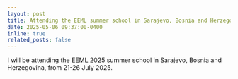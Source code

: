 ```yaml
---
layout: post
title: Attending the EEML summer school in Sarajevo, Bosnia and Herzegovina
date: 2025-05-06 09:37:00-0400
inline: true
related_posts: false
---
```


I will be attending the [EEML 2025](https://www.eeml.eu/home) summer school in Sarajevo, Bosnia and Herzegovina, from 21-26 July 2025.
